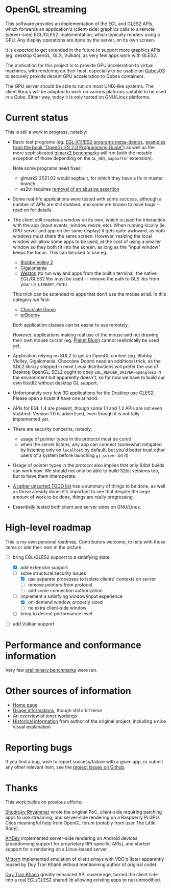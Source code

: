 # OpenGL streaming

This software provides an implementation of the EGL and GLES2 APIs,
which forwards an application's (client-side) graphics calls to a
remote (server-side) EGL/GLES2 implementation, which typically renders
using a GPU.  Any display operations are done by the server, on its
own screen.

It is expected to get extended in the future to support more graphics
APIs (eg. desktop OpenGL, GLX, Vulkan), as very few apps work with
GLES2.

The motivation for this project is to provide GPU acceleration to
virtual machines, with rendering on their host, especially to be
usable on [QubesOS](https://www.qubes-os.org/) to securely provide
decent GPU acceleration to Qubes containers.

The GPU server should be able to run on most UNIX-like systems.  The
client library will be adapted to work on various plaforms suitable to
be used in a Qube.  Either way, today it is only tested on GNU/Linux
platforms.


# Current status

This is still a work in progress, notably:

* Basic test programs (eg. [EGL-X11/ES2 programs
  mesa-demos](https://gitlab.freedesktop.org/mesa/demos), [examples
  from the book "OpenGL ES 2.0 Programming
  Guide"](https://github.com/danginsburg/opengles-book-samples.git))
  as well as the more sophisticated [glmark2
  benchmarks](https://github.com/glmark2/glmark2/) will run (with the
  notable exception of those depending on the `GL_OES_mapbuffer`
  extension).

  Note some programs need fixes:
  * glmark2 2021.02 would segfault, for which they have a fix in
    master branch
  * es2tri requires [removal of an abusive
    assertion](https://gitlab.freedesktop.org/mesa/demos/-/merge_requests/46)

* Some real-life applications were tested with some success, although
  a number of APIs are still stubbed, and some are known to have bugs
  -- read on for details.

* The client still creates a window on its own, which is used for
  interaction with the app (input events, window resize, etc).  When
  running locally (ie. GPU server and app on the same display) it gets
  quite awkward, as both windows must share the same screen.  However,
  resizing the local window will allow some apps to be used, at the
  cost of using a smaller window so they both fit into the screen, as
  long as the "input window" keeps the focus.  This can be used to
  use eg:

  * [Blobby Volley 2](http://sourceforge.net/projects/blobby/)
  * [Gigalomania](http://gigalomania.sourceforge.net)
  * [Weston](https://github.com/wayland-project/weston) (to run
    wayland apps from the builtin terminal, the native EGL/GLES2 libs
    must be used -- remove the path to GLS libs from your
    `LD_LIBRARY_PATH`)

  This trick can be extended to apps that don't use the mouse at all.
  In this category we find:

  * [Chocolate Doom](http://chocolate-doom.org/)
  * [prBoom+](http://prboom-plus.sourceforge.net/)

  Both application classes can be easier to use remotely.

  However, applications making real use of the mouse and not drawing
  their own mouse cursor (eg. [Planet Blupi](http://blupi.org)) cannot
  realistically be used yet.

* Application relying on SDL2 to get an OpenGL context (eg. Blobby
  Vlolley, Gigalomania, Chocolate Doom) need an additional trick, as
  the SDL2 library shipped in most Linux distributions will prefer the
  use of Desktop OpenGL.  SDL2 ought to obey
  `SDL_RENDER_DRIVER=opengles2` in the environment but apparently
  doesn't, so for now we have to build our own libsdl2 without desktop
  GL support.

* Unfortunately very few 3D applications for the Desktop use GLES2.
  Please open a ticket if have one at hand.

* APIs for EGL 1.4 are present, though some 1.1 and 1.2 APIs are not
  even stubbed.  Version 1.0 is advertised, even though it is not
  fully implemented yet.

* There are security concerns, notably:
  * usage of pointer types in the protocol must be cured
  * when the server listens, any app can connect (somewhat mitigated
    by listening only on `localhost` by default, but you'd better
    trust other users of a system before launching `gl_server` on it)

* Usage of pointer types in the protocol also implies that only 64bit
  builds can work now.  We should not only be able to build 32bit
  versions too, but to have them interoperate.

* [A rather unsorted TODO list](doc/TODO.md) has a summary of things
  to be done, as well as those already done: it's important to see
  that despite the large amount of work to be done, things are really
  progressing.

* Essentially tested both client and server sides on GNU/Linux.


# High-level roadmap

This is my own personal roadmap.  Contributors welcome, to help with
those items or add their own in the picture.

* [ ] bring EGL/GLES2 support to a satisfying state
  * [x] add extension support
  * [ ] solve structural security issues
    * [x] use separate processes to isolate clients' contexts on server
    * [ ] remove pointers from protocol
    * [ ] add some connection authorization
  * [ ] implement a satisfying window/input experience
    * [x] on-demand window, properly sized
    * [ ] no extra client-side window
  * [ ] bring to decent performance level
* [ ] add Vulkan support


# Performance and conformance information

Very few [preliminary benchmarks](benchmarks/) were run.


# Other sources of information

* [Home page](https://github.com/ydirson/gl-streaming)
* [Usage informations](doc/USAGE.md), though still a bit terse
* [An overview of inner workings](doc/INTERNALS.md)
* [Historical information](doc/README.shodruky-rhyammer.md) from
  author of the original project, including a nice visual explanation


# Reporting bugs

If you find a bug, wish to report success/failure with a given app, or
submit any other relevant item,
see the [project issues on Github](https://github.com/ydirson/gl-streaming/issues).


# Thanks

This work builds on previous efforts:

[Shodruky Rhyammer](https://github.com/shodruky-rhyammer/gl-streaming)
wrote the original PoC, client-side requiring patching apps to use
streaming, and server-side rendering on a Raspberry Pi GPU.  Cites
meaningful help from OpenGL forum (notably from user The Little Body).

[ArtDev](https://github.com/artdeell/gl-streaming) implemented
server-side rendering on Android devices (abandonning support for
proprietary RPi-specific APIs), and started support for a rendering on
a Linux-based server.

[Mittorn](https://github.com/mittorn/gl-streaming.git) implemented
emulation of client arrays with VBO's (later apparently reused by Duy
Tran Khanh without mentionning author of original code).

[Duy Tran
Khanh](https://github.com/khanhduytran0/android-gl-streaming) greatly
enhanced API covererage, turned the client side into a real EGL/GLES2
shared lib allowing existing apps to run unmodified.

